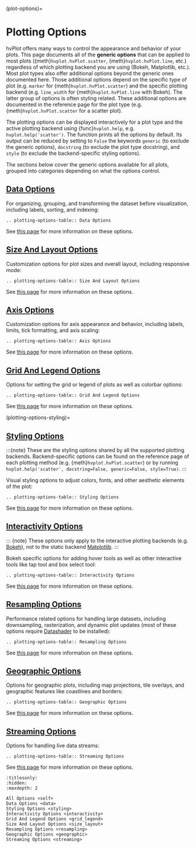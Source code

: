 (plot-options)=

# Plotting Options

hvPlot offers many ways to control the appearance and behavior of your plots. This page documents all of the **generic options** that can be applied to most plots ({meth}`hvplot.hvPlot.scatter`, {meth}`hvplot.hvPlot.line`, etc.) regardless of which plotting backend you are using (Bokeh, Matplotlib, etc.). Most plot types also offer additional options beyond the generic ones documented here. Those additional options depend on the specific type of plot (e.g. `marker` for {meth}`hvplot.hvPlot.scatter`) and the specific plotting backend (e.g. `line_width` for {meth}`hvplot.hvPlot.line` with Bokeh). The latter group of options is often styling related. These additional options are documented in the reference page for the plot type (e.g. {meth}`hvplot.hvPlot.scatter` for a scatter plot).

The plotting options can be displayed interactively for a plot type and the active plotting backend using {func}`hvplot.help`, e.g. `hvplot.help('scatter')`. The function prints all the options by default. Its output can be reduced by setting to `False` the keywords `generic` (to exclude the generic options), `docstring` (to exclude the plot type docstring), and `style` (to exclude the backend-specific styling options).

The sections below cover the generic options available for all plots, grouped into categories depending on what the options control.

## [Data Options](./data)

For organizing, grouping, and transforming the dataset before visualization, including labels, sorting, and indexing:

```{eval-rst}
.. plotting-options-table:: Data Options
```

See [this page](./data) for more information on these options.

## [Size And Layout Options](./size_layout)

Customization options for plot sizes and overall layout, including responsive mode:

```{eval-rst}
.. plotting-options-table:: Size And Layout Options
```

See [this page](./size_layout) for more information on these options.

## [Axis Options](./axis)

Customization options for axis appearance and behavior, including labels, limits, tick formatting, and axis scaling:

```{eval-rst}
.. plotting-options-table:: Axis Options
```

See [this page](./axis) for more information on these options.

## [Grid And Legend Options](./grid_legend)

Options for setting the grid or legend of plots as well as colorbar options:

```{eval-rst}
.. plotting-options-table:: Grid And Legend Options
```

See [this page](./grid_legend) for more information on these options.

(plotting-options-styling)=

## [Styling Options](./styling)

:::{note}
These are the styling options shared by all the supported plotting backends. Backend-specific options can be found on the
reference page of each plotting method (e.g. {meth}`hvplot.hvPlot.scatter`) or by running `hvplot.help('scatter', docstring=False, generic=False, style=True)`.
:::

Visual styling options to adjust colors, fonts, and other aesthetic elements of the plot:

```{eval-rst}
.. plotting-options-table:: Styling Options
```

See [this page](./styling) for more information on these options.

## [Interactivity Options](./interactivity)

::: {note}
These options only apply to the interactive plotting backends (e.g. [Bokeh](plot-ext-bokeh)), not to the static backend [Matplotlib](plot-ext-matplotlib).
:::

Bokeh specific options for adding hover tools as well as other interactive tools like tap tool and box select tool:

```{eval-rst}
.. plotting-options-table:: Interactivity Options
```

See [this page](./interactivity) for more information on these options.

## [Resampling Options](./resampling)

Performance related options for handling large datasets, including downsampling, rasterization, and dynamic plot updates (most of these options require [Datashader](https://datashader.org/) to be installed):

```{eval-rst}
.. plotting-options-table:: Resampling Options
```

See [this page](./resampling) for more information on these options.

## [Geographic Options](./geographic)

Options for geographic plots, including map projections, tile overlays, and geographic features like coastlines and borders:

```{eval-rst}
.. plotting-options-table:: Geographic Options
```

See [this page](./geographic) for more information on these options.

## [Streaming Options](./streaming)

Options for handling live data streams:

```{eval-rst}
.. plotting-options-table:: Streaming Options
```

See [this page](./streaming) for more information on these options.

```{toctree}
:titlesonly:
:hidden:
:maxdepth: 2

All Options <self>
Data Options <data>
Styling Options <styling>
Interactivity Options <interactivity>
Grid And Legend Options <grid_legend>
Size And Layout Options <size_layout>
Resampling Options <resampling>
Geographic Options <geographic>
Streaming Options <streaming>
```
